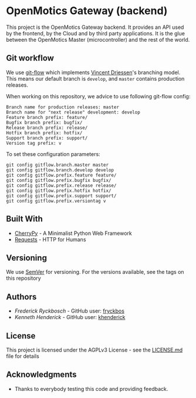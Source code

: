 # OpenMotics Gateway (backend)

This project is the OpenMotics Gateway backend. It provides an API used by the frontend, by the Cloud and by third party applications. It is the glue
between the OpenMotics Master (microcontroller) and the rest of the world.

## Git workflow

We use [git-flow](https://github.com/petervanderdoes/gitflow-avh) which implements [Vincent Driessen](http://nvie.com/posts/a-successful-git-branching-model/)'s
branching model. This means our default branch is ```develop```, and ```master``` contains production releases.

When working on this repository, we advice to use following git-flow config:

```
Branch name for production releases: master
Branch name for "next release" development: develop
Feature branch prefix: feature/
Bugfix branch prefix: bugfix/
Release branch prefix: release/
Hotfix branch prefix: hotfix/
Support branch prefix: support/
Version tag prefix: v
```

To set these configuration parameters:

```
git config gitflow.branch.master master
git config gitflow.branch.develop develop
git config gitflow.prefix.feature feature/
git config gitflow.prefix.bugfix bugfix/
git config gitflow.prefix.release release/
git config gitflow.prefix.hotfix hotfix/
git config gitflow.prefix.support support/
git config gitflow.prefix.versiontag v
```

## Built With

* [CherryPy](http://cherrypy.org/) - A Minimalist Python Web Framework
* [Requests](http://docs.python-requests.org/en/master/) - HTTP for Humans

## Versioning

We use [SemVer](http://semver.org/) for versioning. For the versions available, see the tags on this repository

## Authors

* *Frederick Ryckbosch* - GitHub user: [fryckbos](https://github.com/fryckbos)
* *Kenneth Henderick* - GitHub user: [khenderick](https://github.com/khenderick)

## License

This project is licensed under the AGPLv3 License - see the [LICENSE.md](LICENSE.md) file for details

## Acknowledgments

* Thanks to everybody testing this code and providing feedback.
